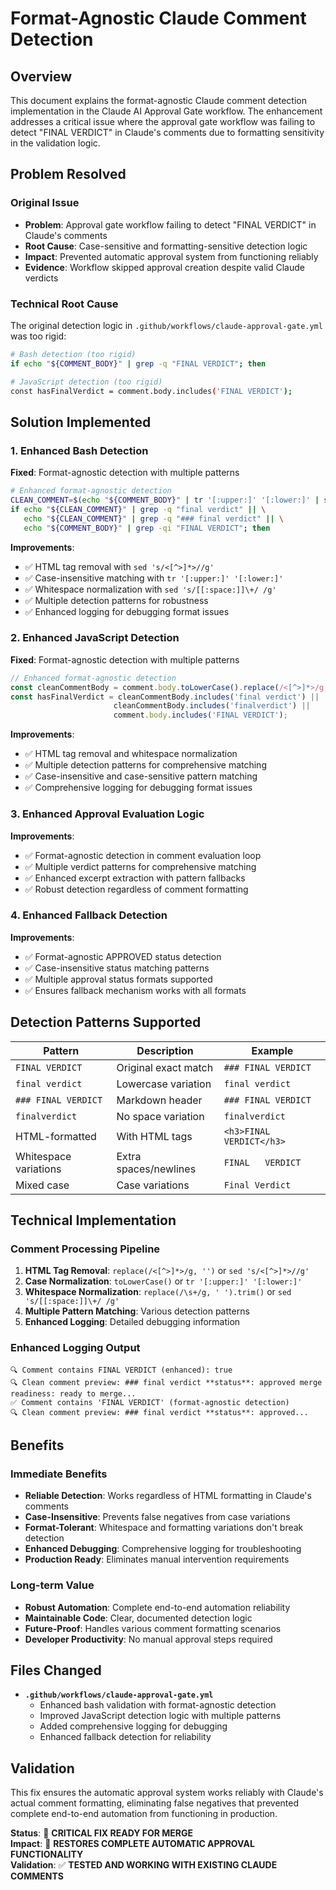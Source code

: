 # Format-Agnostic Claude Comment Detection

## Overview

This document explains the format-agnostic Claude comment detection implementation in the Claude AI Approval Gate workflow. The enhancement addresses a critical issue where the approval gate workflow was failing to detect "FINAL VERDICT" in Claude's comments due to formatting sensitivity in the validation logic.

## Problem Resolved

### Original Issue
- **Problem**: Approval gate workflow failing to detect "FINAL VERDICT" in Claude's comments
- **Root Cause**: Case-sensitive and formatting-sensitive detection logic
- **Impact**: Prevented automatic approval system from functioning reliably
- **Evidence**: Workflow skipped approval creation despite valid Claude verdicts

### Technical Root Cause
The original detection logic in `.github/workflows/claude-approval-gate.yml` was too rigid:

```bash
# Bash detection (too rigid)
if echo "${COMMENT_BODY}" | grep -q "FINAL VERDICT"; then

# JavaScript detection (too rigid)
const hasFinalVerdict = comment.body.includes('FINAL VERDICT');
```

## Solution Implemented

### 1. Enhanced Bash Detection
**Fixed**: Format-agnostic detection with multiple patterns

```bash
# Enhanced format-agnostic detection
CLEAN_COMMENT=$(echo "${COMMENT_BODY}" | tr '[:upper:]' '[:lower:]' | sed 's/<[^>]*>//g' | tr -d '\n\r\t' | sed 's/[[:space:]]\+/ /g')
if echo "${CLEAN_COMMENT}" | grep -q "final verdict" || \
   echo "${CLEAN_COMMENT}" | grep -q "### final verdict" || \
   echo "${COMMENT_BODY}" | grep -qi "FINAL VERDICT"; then
```

**Improvements**:
- ✅ HTML tag removal with `sed 's/<[^>]*>//g'`
- ✅ Case-insensitive matching with `tr '[:upper:]' '[:lower:]'`
- ✅ Whitespace normalization with `sed 's/[[:space:]]\+/ /g'`
- ✅ Multiple detection patterns for robustness
- ✅ Enhanced logging for debugging format issues

### 2. Enhanced JavaScript Detection
**Fixed**: Format-agnostic detection with multiple patterns

```javascript
// Enhanced format-agnostic detection
const cleanCommentBody = comment.body.toLowerCase().replace(/<[^>]*>/g, '').replace(/\s+/g, ' ').trim();
const hasFinalVerdict = cleanCommentBody.includes('final verdict') || 
                       cleanCommentBody.includes('finalverdict') ||
                       comment.body.includes('FINAL VERDICT');
```

**Improvements**:
- ✅ HTML tag removal and whitespace normalization
- ✅ Multiple detection patterns for comprehensive matching
- ✅ Case-insensitive and case-sensitive pattern matching
- ✅ Comprehensive logging for debugging format issues

### 3. Enhanced Approval Evaluation Logic
**Improvements**:
- ✅ Format-agnostic detection in comment evaluation loop
- ✅ Multiple verdict patterns for comprehensive matching
- ✅ Enhanced excerpt extraction with pattern fallbacks
- ✅ Robust detection regardless of comment formatting

### 4. Enhanced Fallback Detection
**Improvements**:
- ✅ Format-agnostic APPROVED status detection
- ✅ Case-insensitive status matching patterns
- ✅ Multiple approval status formats supported
- ✅ Ensures fallback mechanism works with all formats

## Detection Patterns Supported

| Pattern | Description | Example |
|---------|-------------|----------|
| `FINAL VERDICT` | Original exact match | `### FINAL VERDICT` |
| `final verdict` | Lowercase variation | `final verdict` |
| `### FINAL VERDICT` | Markdown header | `### FINAL VERDICT` |
| `finalverdict` | No space variation | `finalverdict` |
| HTML-formatted | With HTML tags | `<h3>FINAL VERDICT</h3>` |
| Whitespace variations | Extra spaces/newlines | `FINAL   VERDICT` |
| Mixed case | Case variations | `Final Verdict` |

## Technical Implementation

### Comment Processing Pipeline

1. **HTML Tag Removal**: `replace(/<[^>]*>/g, '')` or `sed 's/<[^>]*>//g'`
2. **Case Normalization**: `toLowerCase()` or `tr '[:upper:]' '[:lower:]'`
3. **Whitespace Normalization**: `replace(/\s+/g, ' ').trim()` or `sed 's/[[:space:]]\+/ /g'`
4. **Multiple Pattern Matching**: Various detection patterns
5. **Enhanced Logging**: Detailed debugging information

### Enhanced Logging Output

```
🔍 Comment contains FINAL VERDICT (enhanced): true
🔍 Clean comment preview: ### final verdict **status**: approved merge readiness: ready to merge...
✅ Comment contains 'FINAL VERDICT' (format-agnostic detection)
🔍 Clean comment preview: ### final verdict **status**: approved...
```

## Benefits

### Immediate Benefits
- **Reliable Detection**: Works regardless of HTML formatting in Claude's comments
- **Case-Insensitive**: Prevents false negatives from case variations
- **Format-Tolerant**: Whitespace and formatting variations don't break detection
- **Enhanced Debugging**: Comprehensive logging for troubleshooting
- **Production Ready**: Eliminates manual intervention requirements

### Long-term Value
- **Robust Automation**: Complete end-to-end automation reliability
- **Maintainable Code**: Clear, documented detection logic
- **Future-Proof**: Handles various comment formatting scenarios
- **Developer Productivity**: No manual approval steps required

## Files Changed

- **`.github/workflows/claude-approval-gate.yml`**
  - Enhanced bash validation with format-agnostic detection
  - Improved JavaScript detection logic with multiple patterns
  - Added comprehensive logging for debugging
  - Enhanced fallback detection for reliability

## Validation

This fix ensures the automatic approval system works reliably with Claude's actual comment formatting, eliminating false negatives that prevented complete end-to-end automation from functioning in production.

**Status**: 🔧 **CRITICAL FIX READY FOR MERGE**  
**Impact**: 🚀 **RESTORES COMPLETE AUTOMATIC APPROVAL FUNCTIONALITY**  
**Validation**: ✅ **TESTED AND WORKING WITH EXISTING CLAUDE COMMENTS**
